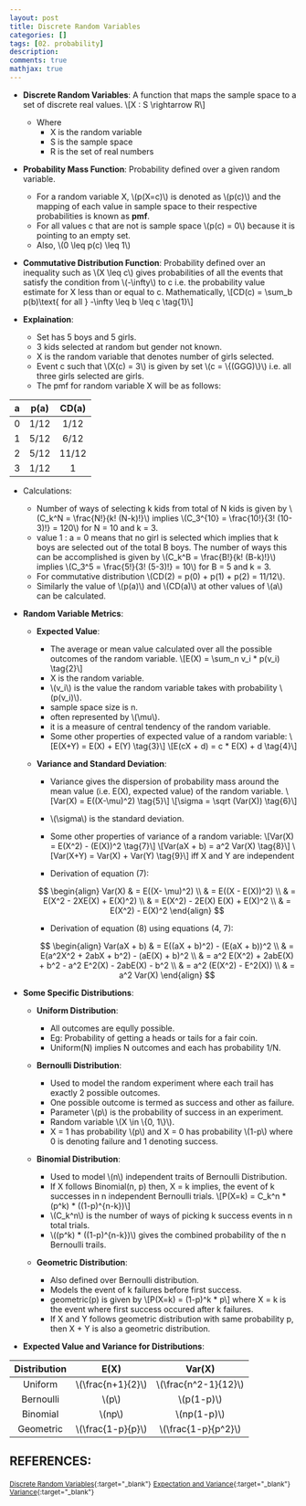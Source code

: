 ```yaml
---
layout: post
title: Discrete Random Variables
categories: []
tags: [02. probability]
description:
comments: true
mathjax: true
---
```


* **Discrete Random Variables**: A function that maps the sample space to a set of discrete real values.
\\[X : S \rightarrow R\\]
  * Where
    * X is the random variable
    * S is the sample space
    * R is the set of real numbers

* **Probability Mass Function**: Probability defined over a given random variable.
  * For a random variable X, \\(p(X=c)\\) is denoted as \\(p(c)\\) and the mapping of each value in sample space to their respective probabilities is known as **pmf**.
  * For all values c that are not is sample space \\(p(c) = 0\\) because it is pointing to an empty set.
  * Also, \\(0 \leq p(c) \leq 1\\)

* **Commutative Distribution Function**: Probability defined over an inequality such as \\(X \leq c\\) gives probabilities of all the events that satisfy the condition from \\(-\infty\\) to c i.e. the probability value estimate for X less than or equal to c. Mathematically,
\\[CD(c) = \sum_b p(b)\text{ for all } -\infty \leq b \leq c \tag{1}\\]

* **Explaination**:
  * Set has 5 boys and 5 girls.
  * 3 kids selected at random but gender not known.
  * X is the random variable that denotes number of girls selected.
  * Event c such that \\(X(c) = 3\\) is given by set \\(c = \\{(GGG)\\}\\) i.e. all three girls selected are girls.
  * The pmf for random variable X will be as follows:

| a | p(a)| CD(a) |
|:-:|:-:|:-:|
| 0 | 1/12  | 1/12 |
| 1 | 5/12  | 6/12 |
| 2 | 5/12  | 11/12 |
| 3 | 1/12  | 1 |

  * Calculations:
    * Number of ways of selecting k kids from total of N kids is given by \\(C_k^N = \frac{N!}{k! (N-k)!}\\) implies \\(C_3^{10} = \frac{10!}{3! (10-3)!} = 120\\) for N = 10 and k = 3.
    * value 1 : a = 0 means that no girl is selected which implies that k boys are selected out of the total B boys. The number of ways this can be accomplished is given by \\(C_k^B = \frac{B!}{k! (B-k)!}\\) implies \\(C_3^5 = \frac{5!}{3! (5-3)!} = 10\\) for B = 5 and k = 3.
    * For commutative distribution \\(CD(2) = p(0) + p(1) + p(2) = 11/12\\).
    * Similarly the value of \\(p(a)\\) and \\(CD(a)\\) at other values of \\(a\\) can be calculated.

* **Random Variable Metrics**:
  * **Expected Value**:
    * The average or mean value calculated over all the possible outcomes of the random variable.
    \\[E(X) = \sum_n v_i * p(v_i) \tag{2}\\]
    * X is the random variable.
    * \\(v_i\\) is the value the random variable takes with probability \\(p(v_i)\\).
    * sample space size is  n.
    * often represented by \\(\mu\\).
    * it is a measure of central tendency of the random variable.
    * Some other properties of expected value of a random variable:
    \\[E(X+Y) = E(X) + E(Y) \tag{3}\\]
    \\[E(cX + d) = c * E(X) + d \tag{4}\\]

  * **Variance and Standard Deviation**:
    * Variance gives the dispersion of probability mass around the mean value (i.e. E(X), expected value) of the random variable.
    \\[Var(X) = E((X-\mu)^2) \tag{5}\\]
    \\[\sigma = \sqrt (Var(X)) \tag{6}\\]
    * \\(\sigma\\) is the standard deviation.
    * Some other properties of variance of a random variable:
    \\[Var(X) = E(X^2) - (E(X))^2 \tag{7}\\]
    \\[Var(aX + b) = a^2 Var(X) \tag{8}\\]
    \\[Var(X+Y) = Var(X) + Var(Y) \tag{9}\\] iff X and Y are independent

    * Derivation of equation (7):

    $$
      \begin{align}
        Var(X) & = E((X- \mu)^2) \\
        & = E((X - E(X))^2) \\
        & = E(X^2 - 2XE(X) + E(X)^2) \\
        & = E(X^2) - 2E(X) E(X) + E(X)^2 \\
        & = E(X^2) - E(X)^2
      \end{align}
    $$

    * Derivation of equation (8) using equations (4, 7):

    $$
      \begin{align}
        Var(aX + b) & = E((aX + b)^2) - (E(aX + b))^2 \\
        & = E(a^2X^2 + 2abX + b^2) - (aE(X) + b)^2 \\
        & = a^2 E(X^2) + 2abE(X) + b^2 - a^2 E^2(X) - 2abE(X) - b^2 \\
        & = a^2 (E(X^2) - E^2(X)) \\
        & = a^2 Var(X)
      \end{align}
    $$


* **Some Specific Distributions**:

  * **Uniform Distribution**: 
    * All outcomes are eqully possible. 
    * Eg: Probability of getting a heads or tails for a fair coin. 
    * Uniform(N) implies N outcomes and each has probability 1/N.

  * **Bernoulli Distribution**: 
    * Used to model the random experiment where each trail has exactly 2 possible outcomes.
    * One possible outcome is termed as success and other as failure.
    * Parameter \\(p\\) is the probability of success in an experiment.
    * Random variable \\(X \in \\{0, 1\\}\\).
    * X = 1 has probability \\(p\\) and X = 0 has probability \\(1-p\\) where 0 is denoting failure and 1 denoting success.

  * **Binomial Distribution**:
    * Used to model \\(n\\) independent traits of Bernoulli Distribution.
    * If X follows Binomial(n, p) then, X = k implies, the event of k successes in n independent Bernoulli trials.
    \\[P(X=k) = C_k^n * (p^k) * ((1-p)^{n-k})\\]
    * \\(C_k^n\\) is the number of ways of picking k success events in n total trials.
    * \\((p^k) * ((1-p)^{n-k})\\) gives the combined probability of the n Bernoulli trails.

  * **Geometric Distribution**:
    * Also defined over Bernoulli distribution.
    * Models the event of k failures before first success.
    * geometric(p) is given by 
    \\[P(X=k) = (1-p)^k * p\\]
    where X = k is the event where first success occured after k failures.
    * If X and Y follows geometric distribution with same probability p, then X + Y is also a geometric distribution.


* **Expected Value and Variance for Distributions**:

| Distribution | E(X)| Var(X) |
|:-:|:-:|:-:|
| Uniform | \\(\frac{n+1}{2}\\)  | \\(\frac{n^2-1}{12}\\) |
| Bernoulli | \\(p\\) | \\(p(1-p)\\) |
| Binomial | \\(np\\)  | \\(np(1-p)\\) |
| Geometric | \\(\frac{1-p}{p}\\) | \\(\frac{1-p}{p^2}\\) |



## REFERENCES:

<small>[Discrete Random Variables](https://www.hackerearth.com/practice/machine-learning/prerequisites-of-machine-learning/discrete-random-variables/tutorial/){:target="_blank"}</small>
<small>[Expectation and Variance](https://revisionmaths.com/advanced-level-maths-revision/statistics/expectation-and-variance){:target="_blank"}</small>
<small>[Variance](https://en.wikipedia.org/wiki/Variance){:target="_blank"}</small>
